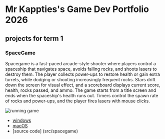# Mr Kappties's Game Dev Portfolio 2026

## projects for term 1 

### SpaceGame

Spacegame is a fast-paced arcade-style shooter where players control a spaceship that navigates space, avoids falling rocks, and shoots lasers to destroy them. The player collects power-ups to restore health or gain extra turrets, while dodging or shooting increasingly frequent rocks. Stars drift down the screen for visual effect, and a scoreboard displays current score, health, rocks passed, and ammo. The game starts from a title screen and ends when the spaceship's health runs out. Timers control the spawn rate of rocks and power-ups, and the player fires lasers with mouse clicks.

![running game]()

* [windows](src/spacegame/macos-x86_64.zip)
* [macOS](src/spacegame/macos-x86_64.zip)
* [source code] (src/spacegame)
